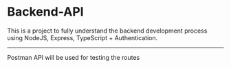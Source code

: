 # Backend-API

This is a project to fully understand the backend development process using NodeJS, Express, TypeScript + Authentication.

---
Postman API will be used for testing the routes